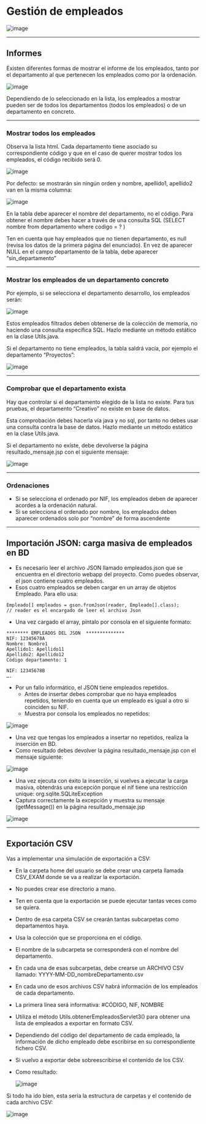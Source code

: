 # Gestión de empleados

![image](https://github.com/profeMelola/Programacion-08-2023-24/assets/91023374/e26aec01-9fbf-4f84-b4d5-de9372e5a524)

___
## Informes

Existen diferentes formas de mostrar el informe de los empleados, tanto por el departamento al que pertenecen los empleados como por la ordenación.

![image](https://github.com/profeMelola/Programacion-08-2023-24/assets/91023374/eda06ade-18f4-48a9-967c-d9d0db1d1525)

Dependiendo de lo seleccionado en la lista, los empleados a mostrar pueden ser de todos los departamentos (todos los empleados) o de un departamento en concreto.

___
### Mostrar todos los empleados

Observa la lista html. Cada departamento tiene asociado su correspondiente código y que en el caso de querer mostrar todos los empleados, el código recibido será 0.

![image](https://github.com/profeMelola/Programacion-08-2023-24/assets/91023374/24c29951-e859-4514-8bd2-613889ddcbf5)

Por defecto: se mostrarán sin ningún orden y nombre, apellido1, apellido2 van en la misma columna:

![image](https://github.com/profeMelola/Programacion-08-2023-24/assets/91023374/3afd18ab-02a8-4ae0-8c1f-53a2b8bd1a18)

En la tabla debe aparecer el nombre del departamento, no el código. Para obtener el nombre debes hacer a través de una consulta SQL (SELECT nombre from departamento where codigo = ? )

Ten en cuenta que hay empleados que no tienen departamento, es null  (revisa los datos de la primera página del enunciado). En vez de aparecer NULL en el campo departamento de la tabla, debe aparecer “sin_departamento”

___
### Mostrar los empleados de un departamento concreto

Por ejemplo, si se selecciona el departamento desarrollo, los empleados serán:

![image](https://github.com/profeMelola/Programacion-08-2023-24/assets/91023374/4d428402-34e9-4e54-a339-11b9232cbfb2)

Estos empleados filtrados deben obtenerse de la colección de memoria, no haciendo una consulta específica SQL. Hazlo mediante un método estático en la clase Utils.java.

Si el departamento no tiene empleados, la tabla saldrá vacía, por ejemplo el departamento “Proyectos”:

![image](https://github.com/profeMelola/Programacion-08-2023-24/assets/91023374/362e0ef0-9274-4b5b-ad6a-cf1e26f0062d)

___
### Comprobar que el departamento exista

Hay que controlar si el departamento elegido de la lista no existe. Para tus pruebas, el departamento “Creativo” no existe en base de datos. 

Esta comprobación debes hacerla vía java y no sql, por tanto no debes usar una consulta contra la base de datos. Hazlo mediante un método estático en la clase Utils.java. 

Si el departamento no existe, debe devolverse la página resultado_mensaje.jsp con el siguiente mensaje: 

![image](https://github.com/profeMelola/Programacion-08-2023-24/assets/91023374/61fe2a09-463b-4c5f-b0a2-86e6d5a5c95f)

___
### Ordenaciones

- Si se selecciona el ordenado por NIF, los empleados deben de aparecer acordes a la ordenación natural.
- Si se selecciona el ordenado por nombre, los empleados deben aparecer ordenados solo por “nombre” de forma ascendente

___
## Importación JSON: carga masiva de empleados en BD

- Es necesario leer el archivo JSON llamado empleados.json que se encuentra en el directorio webapp del proyecto. Como puedes observar, el json contiene cuatro empleados.
- Esos cuatro empleados se deben cargar en un array de objetos Empleado. Para ello usa:
```
Empleado[] empleados = gson.fromJson(reader, Empleado[].class); 
// reader es el encargado de leer el archivo Json
```
- Una vez cargado el array, píntalo por consola en el siguiente formato:
  
```
******** EMPLEADOS DEL JSON  **************
NIF: 12345678A
Nombre: Nombre1
Apellido1: Apellido11
Apellido2: Apellido12
Código departamento: 1

NIF: 12345678B
….
```

- Por un fallo informático, el JSON tiene empleados repetidos. 
    - Antes de insertar debes comprobar que no haya empleados repetidos, teniendo en cuenta que un empleado es igual a otro si coinciden su NIF.
    - Muestra por consola los empleados no repetidos:

![image](https://github.com/profeMelola/Programacion-08-2023-24/assets/91023374/02b78229-246f-45a0-ad87-6cb909658cfd)

- Una vez que tengas los empleados a insertar no repetidos, realiza la inserción en BD.
- Como resultado debes devolver la página resultado_mensaje.jsp con el mensaje siguiente:

![image](https://github.com/profeMelola/Programacion-08-2023-24/assets/91023374/54d8c691-4610-4fc0-869c-93ba6cd6ac0f)

- Una vez ejecuta con éxito la inserción, si vuelves a ejecutar la carga masiva, obtendrás una excepción porque el nif tiene una restricción unique: org.sqlite.SQLiteException
- Captura correctamente la excepción y muestra su mensaje (getMessage())  en la página resultado_mensaje.jsp
  
![image](https://github.com/profeMelola/Programacion-08-2023-24/assets/91023374/b9c99087-37a6-4407-9f17-8fb09253ea49)


___
## Exportación CSV

Vas a implementar una simulación de exportación a CSV:

- En la carpeta home del usuario se debe crear una carpeta llamada CSV_EXAM donde se va a realizar la exportación.
- No puedes crear ese directorio a mano. 
- Ten en cuenta que la exportación se puede ejecutar tantas veces como se quiera. 
- Dentro de esa carpeta CSV se crearán tantas subcarpetas como departamentos haya.
- Usa la colección que se proporciona en el código. 
- El nombre de la subcarpeta se corresponderá con el nombre del departamento. 
- En cada una de esas subcarpetas, debe crearse un ARCHIVO CSV llamado: YYYY-MM-DD_nombreDepartamento.csv
- En cada uno de esos archivos CSV habrá información de los empleados de cada departamento. 
- La primera línea será informativa: #CÓDIGO, NIF, NOMBRE
- Utiliza el método Utils.obtenerEmpleadosServlet3() para obtener una lista de empleados a exportar en formato CSV.
- Dependiendo del código del departamento de cada empleado, la información de dicho empleado debe escribirse en su correspondiente fichero CSV.
- Si vuelvo a exportar debe sobreescribirse el contenido de los CSV.
- Como resultado:

  ![image](https://github.com/profeMelola/Programacion-08-2023-24/assets/91023374/508006c7-886c-466e-9b92-b55780184d77)


Si todo ha ido bien, esta sería la estructura de carpetas y el contenido de cada archivo CSV:

![image](https://github.com/profeMelola/Programacion-08-2023-24/assets/91023374/c552d151-47c9-48c5-b933-9911d0ecf948)
